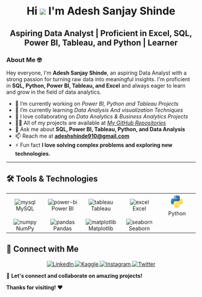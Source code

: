 <h1 align="center">Hi <img loading="lazy" src="https://raw.githubusercontent.com/iampavangandhi/iampavangandhi/master/gifs/Hi.gif" width="28px"/> I'm Adesh Sanjay Shinde</h1>

<h2 align="center">Aspiring Data Analyst | Proficient in Excel, SQL, Power BI, Tableau, and Python | Learner </h2>

### About Me 🤓
Hey everyone, I'm **Adesh Sanjay Shinde**, an aspiring Data Analyst with a strong passion for turning raw data into meaningful insights. I'm proficient in **SQL, Python, Power BI, Tableau, and Excel** and always eager to learn and grow in the field of data analytics.

- 🔭 I’m currently working on *Power BI, Python and Tableau Projects*  
- 🌱 I’m currently learning *Data Analysis And visualization Techniques*  
- 👯 I love collaborating on *Data Analytics & Business Analytics Projects*  
- 👨‍💻 All of my projects are available at *[My GitHub Repositories](https://github.com/Adesh1214?tab=repositories)*  
- 💬 Ask me about **SQL, Power BI, Tableau, Python, and Data Analysis**  
- 📫 Reach me at **adeshshinde910@gmail.com**  
- ⚡ Fun fact **I love solving complex problems and exploring new technologies.**  
  
---
## 🛠 Tools & Technologies

<table align="center">
  <tr>
    <td align="center" width="96">
      <img src="https://www.vectorlogo.zone/logos/mysql/mysql-icon.svg" alt="mysql" width="40" height="40"/>
      <br/>MySQL
    </td>
    <td align="center" width="96">
      <img src="https://www.vectorlogo.zone/logos/microsoft_powerbi/microsoft_powerbi-icon.svg" alt="power-bi" width="40" height="40"/>
      <br/>Power BI
    </td>
    <td align="center" width="96">
      <img src="https://raw.githubusercontent.com/gilbarbara/logos/f4c8e8b933aa80ce83b6d6d387e016bf4cb4e376/logos/tableau-icon.svg" alt="tableau" width="40" height="40"/>
      <br/>Tableau
    </td>
    <td align="center" width="96">
      <img src="https://avatars.githubusercontent.com/u/44556874?s=200&v=4" alt="excel" width="40" height="40"/>
      <br/>Excel
    </td>
    <td align="center" width="96">
      <img src="https://raw.githubusercontent.com/devicons/devicon/master/icons/python/python-original.svg" alt="python" width="40" height="40"/>
      <br/>Python
    </td>
  </tr>
  <tr>
    <td align="center" width="96">
      <img src="https://www.vectorlogo.zone/logos/numpy/numpy-icon.svg" alt="numpy" width="40" height="40"/>
      <br/>NumPy
    </td>
    <td align="center" width="96">
      <img src="https://raw.githubusercontent.com/simple-icons/simple-icons/master/icons/pandas.svg" alt="pandas" width="40" height="40"/>
      <br/>Pandas
    </td>
    <td align="center" width="96">
      <img src="https://upload.wikimedia.org/wikipedia/commons/thumb/0/01/Created_with_Matplotlib-logo.svg/1024px-Created_with_Matplotlib-logo.svg.png" alt="matplotlib" width="40" height="40"/>
      <br/>Matplotlib
    </td>
    <td align="center" width="96">
      <img src="https://seaborn.pydata.org/_static/logo-wide-lightbg.svg" alt="seaborn" width="80" height="40"/>
      <br/>Seaborn
    </td>
  </tr>
</table>


## 📢 Connect with Me
<p align="center">
<a href="https://www.linkedin.com/in/adesh-shinde-0b0830203" target="_blank">
    <img align="center" src="https://cdn.jsdelivr.net/npm/simple-icons@3.0.1/icons/linkedin.svg" alt="LinkedIn" height="30" width="40" />
</a>
<a href="https://www.kaggle.com/adesh1214" target="_blank">
    <img align="center" src="https://cdn.jsdelivr.net/npm/simple-icons@3.0.1/icons/kaggle.svg" alt="Kaggle" height="30" width="40" />
</a>
<a href="https://www.instagram.com/adesh_1214?igsh=MXc2d2ZhOHB5Ym05eA==" target="_blank">
    <img align="center" src="https://cdn.jsdelivr.net/npm/simple-icons@3.0.1/icons/instagram.svg" alt="Instagram" height="30" width="40" />
</a>
<a href="https://x.com/AdeshSanjayshi2" target="_blank">
    <img align="center" src="https://cdn.jsdelivr.net/npm/simple-icons@3.0.1/icons/twitter.svg" alt="Twitter" height="30" width="40" />

</a>
</p>

🚀 **Let's connect and collaborate on amazing projects!**

**Thanks for visiting!** ❤
